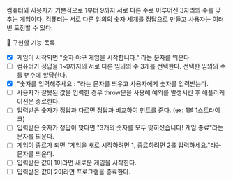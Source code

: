 컴퓨터와 사용자가 기본적으로 1부터 9까지 서로 다른 수로 이루어진 3자리의 수를 맞추는 게임이다.
컴퓨터는 서로 다른 임의의 숫자 세개를 정답으로 만들고 사용자는 여러번 도전할 수 있다.

🎯 구현할 기능 목록

- [x] 게임이 시작되면 "숫자 야구 게임을 시작합니다." 라는 문자를 띄운다.
- [ ] 컴퓨터가 정답을 1~9까지의 서로 다른 임의의 수 3개를 선택한다. 선택한 임의의 수를 변수에 할당한다.
- [x] "숫자를 입력해주세요 : "라는 문자를 띄우고 사용자에게 숫자를 입력받는다.
- [ ] 사용자가 잘못된 값을 입력한 경우 throw문을 사용해 예외를 발생시킨 후 애플리케이션은 종료한다.
- [ ] 입력받은 숫자가 정답과 다르면 정답과 비교하여 힌트를 준다. (ex: 1볼 1스트라이크)
- [ ] 입력받은 숫자가 정답이 맞다면 "3개의 숫자를 모두 맞히셨습니다! 게임 종료"라는 문자를 띄운다.
- [ ] 게임이 종료가 되면 "게임을 새로 시작하려면 1, 종료하려면 2를 입력하세요."라는 문자를 띄운다.
- [ ] 입력받은 값이 1이라면 새로운 게임을 시작한다.
- [ ] 입력받은 값이 2이라면 프로그램을 종료한다.
